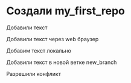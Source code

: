 ﻿# Создали  my_first_repo

Добавили текст

Добавили текст через web браузер

Добавим текст локально

Добавили текст в новой ветке new_branch

Разрешили конфликт
